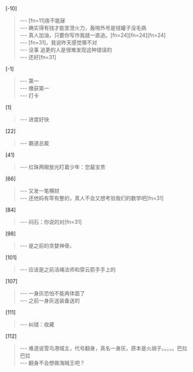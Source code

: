 
[-10] 
>--- [fn=11]夜不能寐<br>
>--- 确实得有钱才能宣泄火力，轰啪外号是钱罐子没毛病<br>
>--- 真人加油，只要你写作我就一直追。[fn=24][fn=24][fn=24]<br>
>--- [fn=31]，我说昨天感觉哪不对<br>
>--- 没事 追更的人是很难发现这种错误的<br>
>--- 还好[fn=31]<br>

[-1] 
>--- 第一<br>
>--- 缴获第一<br>
>--- 打卡<br>

[1] 
>--- 进度好快<br>

[22] 
>--- 霸道总裁<br>

[41] 
>--- 红珠两眼放光盯着少年：您最宝贵<br>

[66] 
>--- 又发一笔横财<br>
>--- 还他妈有零有整的，真人不会又想考验我们的数学吧[fn=31]<br>

[84] 
>--- 闷石：你说的对[fn=31]<br>

[98] 
>--- 是之前的贪婪神骨。<br>

[101] 
>--- 应该是之前活绳法师和穿云箭手手上的<br>

[107] 
>--- 一身灰恐怕不能再体面了<br>
>--- 之前一身灰送装备送的<br>

[111] 
>--- 纠错：收藏<br>

[112] 
>--- 难道说雪鸟港城主，代号翻身，真名一身灰，原本是火胡子。。。。。巴拉巴拉<br>
>--- 翻身不会想做海贼王吧？<br>
